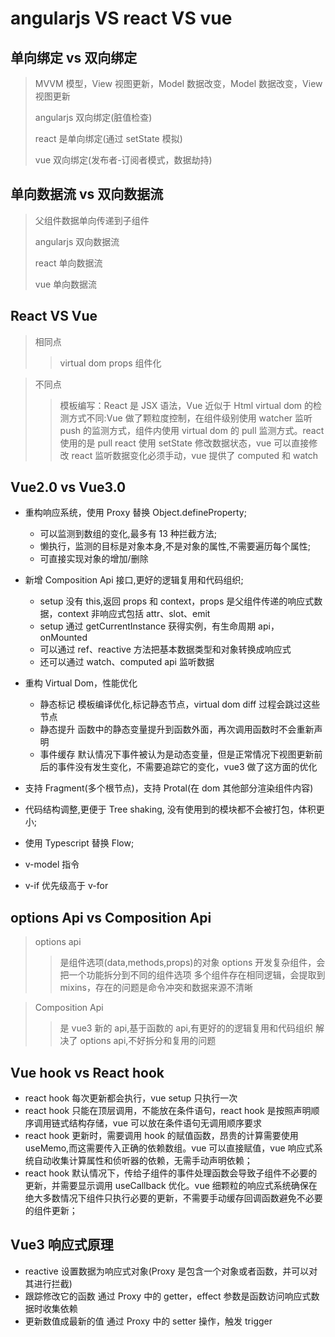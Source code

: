 <!--
 * @Author: your name
 * @Date: 2020-11-11 15:14:36
 * @LastEditTime: 2022-06-02 11:06:58
 * @LastEditors: Juliette.Wang nannan.wang@broadlink.com.cn
 * @Description: In User Settings Edit
 * @FilePath: \vue-note\Vue\diff.md
-->

# angularjs VS react VS vue

## 单向绑定 vs 双向绑定

> MVVM 模型，View 视图更新，Model 数据改变，Model 数据改变，View 视图更新
>
> angularjs 双向绑定(脏值检查)
>
> react 是单向绑定(通过 setState 模拟)
>
> vue 双向绑定(发布者-订阅者模式，数据劫持)

## 单向数据流 vs 双向数据流

> 父组件数据单向传递到子组件
>
> angularjs 双向数据流
>
> react 单向数据流
>
> vue 单向数据流

## React VS Vue

> 相同点
>
> > virtual dom
> > props
> > 组件化

> 不同点
>
> > 模板编写：React 是 JSX 语法，Vue 近似于 Html
> > virtual dom 的检测方式不同:Vue 做了颗粒度控制，在组件级别使用 watcher 监听 push 的监测方式，组件内使用 virtual dom 的 pull 监测方式。react 使用的是 pull
> > react 使用 setState 修改数据状态，vue 可以直接修改
> > react 监听数据变化必须手动，vue 提供了 computed 和 watch

## Vue2.0 vs Vue3.0

- 重构响应系统，使用 Proxy 替换 Object.defineProperty;

  - 可以监测到数组的变化,最多有 13 种拦截方法;
  - 懒执行，监测的目标是对象本身,不是对象的属性,不需要遍历每个属性;
  - 可直接实现对象的增加/删除

- 新增 Composition Api 接口,更好的逻辑复用和代码组织;

  - setup 没有 this,返回 props 和 context，props 是父组件传递的响应式数据，context 非响应式包括 attr、slot、emit
  - setup 通过 getCurrentInstance 获得实例，有生命周期 api，onMounted
  - 可以通过 ref、reactive 方法把基本数据类型和对象转换成响应式
  - 还可以通过 watch、computed api 监听数据

- 重构 Virtual Dom，性能优化

  - 静态标记 模板编译优化,标记静态节点，virtual dom diff 过程会跳过这些节点
  - 静态提升 函数中的静态变量提升到函数外面，再次调用函数时不会重新声明
  - 事件缓存 默认情况下事件被认为是动态变量，但是正常情况下视图更新前后的事件没有发生变化，不需要追踪它的变化，vue3 做了这方面的优化

- 支持 Fragment(多个根节点)，支持 Protal(在 dom 其他部分渲染组件内容)
- 代码结构调整,更便于 Tree shaking, 没有使用到的模块都不会被打包，体积更小;
- 使用 Typescript 替换 Flow;
- v-model 指令
- v-if 优先级高于 v-for

## options Api vs Composition Api

> options api
>
> > 是组件选项(data,methods,props)的对象 options
> > 开发复杂组件，会把一个功能拆分到不同的组件选项
> > 多个组件存在相同逻辑，会提取到 mixins，存在的问题是命令冲突和数据来源不清晰

> Composition Api
>
> > 是 vue3 新的 api,基于函数的 api,有更好的的逻辑复用和代码组织
> > 解决了 options api,不好拆分和复用的问题

## Vue hook vs React hook

- react hook 每次更新都会执行，vue setup 只执行一次
- react hook 只能在顶层调用，不能放在条件语句，react hook 是按照声明顺序调用链式结构存储，vue 可以放在条件语句无调用顺序要求
- react hook 更新时，需要调用 hook 的赋值函数，昂贵的计算需要使用 useMemo,而这需要传入正确的依赖数组。vue 可以直接赋值，vue 响应式系统自动收集计算属性和侦听器的依赖，无需手动声明依赖；
- react hook 默认情况下，传给子组件的事件处理函数会导致子组件不必要的更新，并需要显示调用 useCallback 优化。vue 细颗粒的响应式系统确保在绝大多数情况下组件只执行必要的更新，不需要手动缓存回调函数避免不必要的组件更新；

## Vue3 响应式原理

- reactive 设置数据为响应式对象(Proxy 是包含一个对象或者函数，并可以对其进行拦截)
- 跟踪修改它的函数 通过 Proxy 中的 getter，effect 参数是函数访问响应式数据时收集依赖
- 更新数值成最新的值 通过 Proxy 中的 setter 操作，触发 trigger
